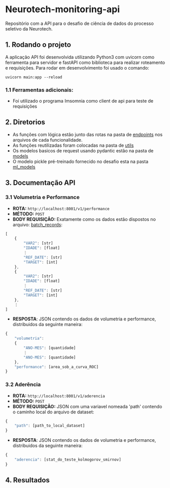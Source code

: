# Neurotech-monitoring-api
Repositório com a API para o desafio de ciência de dados do processo seletivo da Neurotech.

## 1. Rodando o projeto
A aplicação API foi desenvolvida utilizando Python3 com uvicorn como ferramenta para servidor e fastAPI como biblioteca para realizar roteamento e requisições.
Para rodar em desenvolvimento foi usado o comando:

```
uvicorn main:app --reload
```
### 1.1 Ferramentas adicionais:
- Foi utilizado o programa Imsomnia como client de api para teste de requisições

## 2. Diretorios
- As funções com lógica estão junto das rotas na pasta de [endpoints](https://github.com/joaovictorbelo/Neurotech-challenge-data-scientist/tree/main/app/api/endpoints) nos arquivos de cada funcionalidade. </br>
- As funções reutilizadas foram colocadas na pasta de [utils](https://github.com/joaovictorbelo/Neurotech-challenge-data-scientist/tree/main/app/utils)
- Os modelos basicos de request usando pydantic estão na pasta de [models](https://github.com/joaovictorbelo/Neurotech-challenge-data-scientist/tree/main/app/api/models) </br>
- O modelo pickle pré-treinado fornecido no desafio esta na pasta [ml_models](https://github.com/joaovictorbelo/Neurotech-challenge-data-scientist/tree/main/ml_models)

## 3. Documentação API
### 3.1 Volumetria e Performance
- <b>ROTA:</b> `http://localhost:8001/v1/performance`
- <b>MÉTODO:</b> `POST`
- <b>BODY REQUISIÇÃO:</b> Exatamente como os dados estão dispostos no arquivo: [batch_records](https://github.com/joaovictorbelo/Neurotech-challenge-data-scientist/blob/main/batch_records.json):
```js
[
    {
        "VAR2": [str]
        "IDADE": [float]
        ⋮
        "REF_DATE": [str]
        "TARGET": [int]
    },
    {
        "VAR2": [str]
        "IDADE": [float]
        ⋮
        "REF_DATE": [str]
        "TARGET": [int]
    },
    ⋮
]
```
- <b>RESPOSTA</b>: JSON contendo os dados de volumetria e performance, distribuidos da seguinte maneira:
```js
{
    "volumetria": 
    {
        "ANO-MES": [quantidade]
        ⋮ 
        "ANO-MES": [quantidade]
    },
    "performance": [area_sob_a_curva_ROC]
}
```

### 3.2 Aderência
- <b>ROTA:</b> `http://localhost:8001/v1/aderencia`
- <b>MÉTODO:</b> `POST`
- <b>BODY REQUISIÇÃO:</b> JSON com uma variavel nomeada 'path' contendo o caminho local do arquivo de dataset:
```js
{
    "path": [path_to_local_dataset]
}
```
- <b>RESPOSTA</b>: JSON contendo os dados de volumetria e performance, distribuidos da seguinte maneira:
```js
{
    "aderencia": [stat_do_teste_kolmogorov_smirnov]
}
```

## 4. Resultados